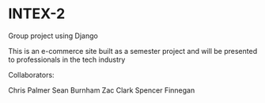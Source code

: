 # INTEX-2
Group project using Django

This is an e-commerce site built as a semester project and will be presented to professionals in the tech industry

Collaborators:

Chris Palmer
Sean Burnham
Zac Clark
Spencer Finnegan
